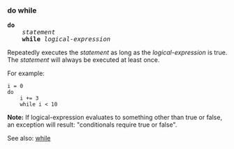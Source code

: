 ### do while
<pre>
<b>do</b>
    <i>statement</i>
    <b>while</b> <i>logical-expression</i>
</pre>

Repeatedly executes the *statement* as long as the *logical-expression* is true. The *statement* will always be executed at least once.

For example:

``` suneido
i = 0
do
    i += 3
    while i < 10
```

**Note:** If logical-expression evaluates to something other than true or false, an exception will result: "conditionals require true or false".

See also: [while](<while.md>)
